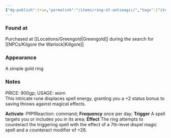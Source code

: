 ```yaml
---
{"dg-publish":true,"permalink":"/items/ring-of-antimagic/","tags":["item"],"noteIcon":"item","created":"2024-01-06T00:16:23.194+01:00","updated":"2024-01-06T10:03:03.448+01:00"}
---
```


### Found at
Purchased at [[Locations/Greengold\|Greengold]] during the search for [[NPCs/Kilgore the Warlock\|Killgore]]
### Appearance
A simple gold ring
### Notes
PRICE: 900gp; USAGE: worn  
This intricate rune displaces spell energy, granting you a +2 status bonus to saving throws against magical effects.  
  
**Activate** :PfPfReaction: command; **Frequency** once per day; **Trigger** A spell targets you or includes you in its area; **Effect** The ring attempts to counteract the triggering spell with the effect of a 7th-level dispel magic spell and a counteract modifier of +26.